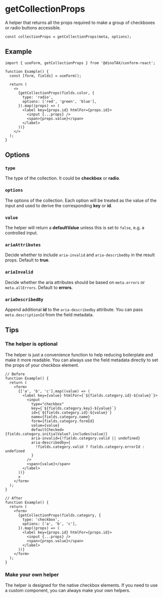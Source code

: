 # getCollectionProps

A helper that returns all the props required to make a group of checkboxes or radio buttons accessible.

```tsx
const collectionProps = getCollectionProps(meta, options);
```

## Example

```tsx
import { useForm, getCollectionProps } from '@dinoTAX/conform-react';

function Example() {
  const [form, fields] = useForm();

  return (
    <>
      {getCollectionProps(fields.color, {
        type: 'radio',
        options: ['red', 'green', 'blue'],
      }).map((props) => (
        <label key={props.id} htmlFor={props.id}>
          <input {...props} />
          <span>{props.value}</span>
        </label>
      ))}
    </>
  );
}
```

## Options

### `type`

The type of the collection. It could be **checkbox** or **radio**.

### `options`

The options of the collection. Each option will be treated as the value of the input and used to derive the corresponding **key** or **id**.

### `value`

The helper will return a **defaultValue** unless this is set to `false`, e.g. a controlled input.

### `ariaAttributes`

Decide whether to include `aria-invalid` and `aria-describedby` in the result props. Default to **true**.

### `ariaInvalid`

Decide whether the aria attributes should be based on `meta.errors` or `meta.allErrors`. Default to **errors**.

### `ariaDescribedBy`

Append additional **id** to the `aria-describedby` attribute. You can pass `meta.descriptionId` from the field metadata.

## Tips

### The helper is optional

The helper is just a convenience function to help reducing boilerplate and make it more readable. You can always use the field metadata directly to set the props of your checkbox element.

```tsx
// Before
function Example() {
  return (
    <form>
      {['a', 'b', 'c'].map((value) => (
        <label key={value} htmlFor={`${fields.category.id}-${value}`}>
          <input
            type="checkbox"
            key={`${fields.category.key}-${value}`}
            id={`${fields.category.id}-${value}`}
            name={fields.category.name}
            form={fields.category.formId}
            value={value}
            defaultChecked={fields.category.initialValue?.includes(value)}
            aria-invalid={!fields.category.valid || undefined}
            aria-describedby={
              !fields.category.valid ? fields.category.errorId : undefined
            }
          />
          <span>{value}</span>
        </label>
      ))}
      x
    </form>
  );
}

// After
function Example() {
  return (
    <form>
      {getCollectionProps(fields.category, {
        type: 'checkbox',
        options: ['a', 'b', 'c'],
      }).map((props) => (
        <label key={props.id} htmlFor={props.id}>
          <input {...props} />
          <span>{props.value}</span>
        </label>
      ))}
    </form>
  );
}
```

### Make your own helper

The helper is designed for the native checkbox elements. If you need to use a custom component, you can always make your own helpers.
